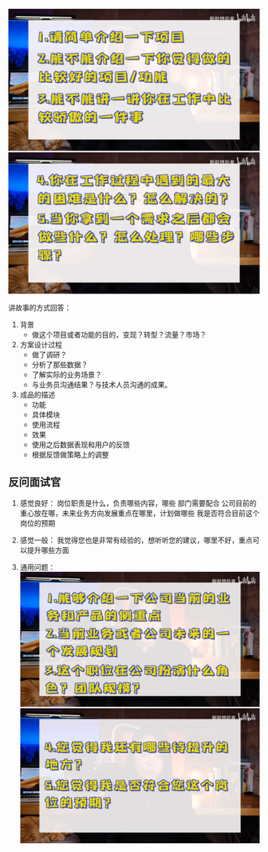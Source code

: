  ![BV1Gy4y1r7jf-[01:22]](./images/90f83815-0e93-4450-bfec-fc40cb377eab-1.png)
![BV1Gy4y1r7jf-[01:32]](./images/90f83815-0e93-4450-bfec-fc40cb377eab-3.png)  

讲故事的方式回答：  
1. 背景
   - 做这个项目或者功能的目的，变现？转型？流量？市场？
3. 方案设计过程
   - 做了调研？
   - 分析了那些数据？
   - 了解实际的业务场景？
   - 与业务员沟通结果？与技术人员沟通的成果。
4. 成品的描述
   - 功能
   - 具体模块
   - 使用流程
   - 效果
   - 使用之后数据表现和用户的反馈
   - 根据反馈做策略上的调整

## 反问面试官  
1. 感觉良好：
岗位职责是什么，负责哪些内容，哪些 部门需要配合
公司目前的重心放在哪，未来业务方向发展重点在哪里，计划做哪些
我是否符合目前这个岗位的预期

2. 感觉一般：
我觉得您也是非常有经验的，想听听您的建议，哪里不好，重点可以提升哪些方面

3. 通用问题：
![BV1Gy4y1r7jf-[07:13]](./images/90f83815-0e93-4450-bfec-fc40cb377eab-4.png)
![BV1Gy4y1r7jf-[07:21]](./images/90f83815-0e93-4450-bfec-fc40cb377eab-5.png)

